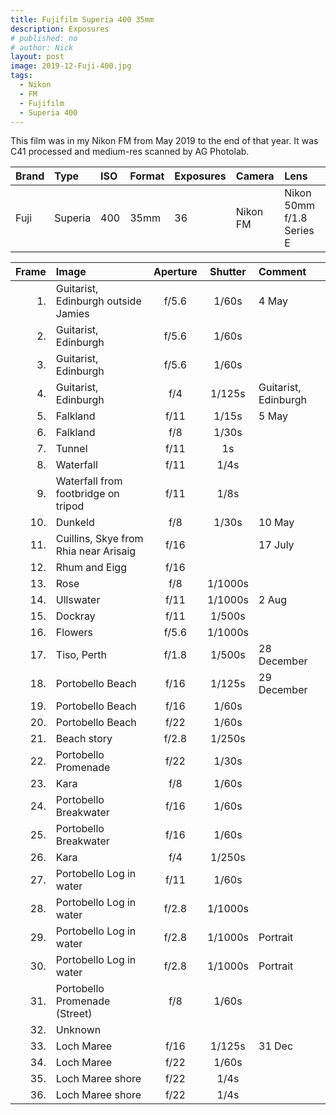```yaml
---
title: Fujifilm Superia 400 35mm
description: Exposures
# published: no
# author: Nick
layout: post
image: 2019-12-Fuji-400.jpg
tags:
  - Nikon
  - FM
  - Fujifilm
  - Superia 400
---
```

This film was in my Nikon FM from May 2019 to the end of that year. It was C41 processed and medium-res scanned by AG Photolab.

Brand|Type|ISO|Format|Exposures|Camera|Lens
:----|:---|:--|:-----|:--------|:-----|:----
Fuji|Superia|400|35mm|36|Nikon FM|Nikon 50mm f/1.8 Series E

Frame|Image|Aperture|Shutter|Comment
----:|:----|:----:|:----:|:------
1.|Guitarist, Edinburgh outside Jamies|f/5.6|1/60s|4 May
2.|Guitarist, Edinburgh|f/5.6|1/60s 
3.|Guitarist, Edinburgh|f/5.6|1/60s
4.|Guitarist, Edinburgh|f/4|1/125s|Guitarist, Edinburgh
5.|Falkland|f/11|1/15s|5 May
6.|Falkland|f/8|1/30s
7.|Tunnel|f/11|1s 
8.|Waterfall|f/11|1/4s 
9.|Waterfall from footbridge on tripod|f/11|1/8s 
10.|Dunkeld|f/8|1/30s|10 May
11.|Cuillins, Skye from Rhia near Arisaig|f/16 ||17 July
12.|Rhum and Eigg|f/16 
13.|Rose|f/8|1/1000s
14.|Ullswater|f/11|1/1000s|2 Aug
15.|Dockray|f/11|1/500s
16.|Flowers|f/5.6|1/1000s
17.|Tiso, Perth|f/1.8|1/500s|28 December 
18.|Portobello Beach|f/16|1/125s|29 December
19.|Portobello Beach|f/16|1/60s
20.|Portobello Beach|f/22|1/60s
21.|Beach story|f/2.8|1/250s 
22.|Portobello Promenade|f/22|1/30s 
23.|Kara|f/8|1/60s 
24.|Portobello Breakwater|f/16|1/60s 
25.|Portobello Breakwater|f/16|1/60s
26.|Kara|f/4|1/250s 
27.|Portobello Log in water|f/11|1/60s 
28.|Portobello Log in water|f/2.8|1/1000s
29.|Portobello Log in water|f/2.8|1/1000s|Portrait
30.|Portobello Log in water|f/2.8|1/1000s|Portrait
31.|Portobello Promenade (Street)|f/8|1/60s 
32.|Unknown
33.|Loch Maree|f/16|1/125s|31 Dec
34.|Loch Maree|f/22|1/60s
35.|Loch Maree shore|f/22|1/4s
36.|Loch Maree shore|f/22|1/4s
